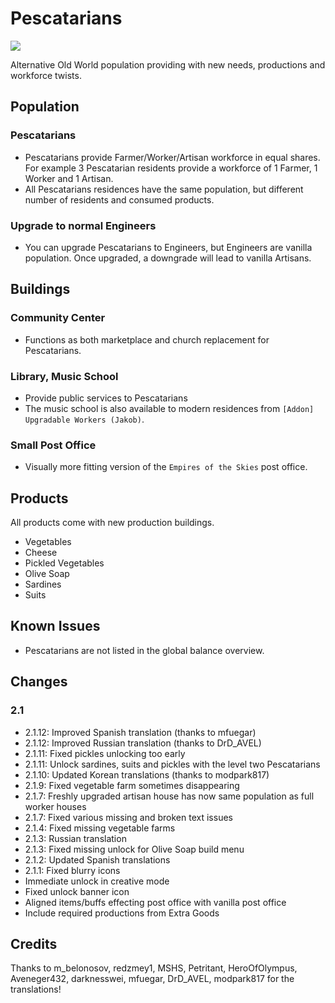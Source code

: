 # Pescatarians

![](./banner.jpg)

Alternative Old World population providing with new needs, productions and workforce twists.

## Population

### Pescatarians

- Pescatarians provide Farmer/Worker/Artisan workforce in equal shares.
  For example 3 Pescatarian residents provide a workforce of 1 Farmer, 1 Worker and 1 Artisan.
- All Pescatarians residences have the same population, but different number of residents and consumed products.

### Upgrade to normal Engineers

- You can upgrade Pescatarians to Engineers, but Engineers are vanilla population.
  Once upgraded, a downgrade will lead to vanilla Artisans.

## Buildings

### Community Center

- Functions as both marketplace and church replacement for Pescatarians.

### Library, Music School

- Provide public services to Pescatarians
- The music school is also available to modern residences from `[Addon] Upgradable Workers (Jakob)`.

### Small Post Office

- Visually more fitting version of the `Empires of the Skies` post office.

## Products

All products come with new production buildings.

- Vegetables
- Cheese
- Pickled Vegetables
- Olive Soap
- Sardines
- Suits

## Known Issues

- Pescatarians are not listed in the global balance overview.

## Changes

### 2.1

- 2.1.12: Improved Spanish translation (thanks to mfuegar)
- 2.1.12: Improved Russian translation (thanks to DrD_AVEL)
- 2.1.11: Fixed pickles unlocking too early
- 2.1.11: Unlock sardines, suits and pickles with the level two Pescatarians
- 2.1.10: Updated Korean translations (thanks to modpark817)
- 2.1.9: Fixed vegetable farm sometimes disappearing
- 2.1.7: Freshly upgraded artisan house has now same population as full worker houses
- 2.1.7: Fixed various missing and broken text issues
- 2.1.4: Fixed missing vegetable farms
- 2.1.3: Russian translation
- 2.1.3: Fixed missing unlock for Olive Soap build menu
- 2.1.2: Updated Spanish translations
- 2.1.1: Fixed blurry icons
- Immediate unlock in creative mode
- Fixed unlock banner icon
- Aligned items/buffs effecting post office with vanilla post office
- Include required productions from Extra Goods

## Credits

Thanks to m_belonosov, redzmey1, MSHS, Petritant, HeroOfOlympus, Aveneger432, darknesswei, mfuegar, DrD_AVEL, modpark817 for the translations!
